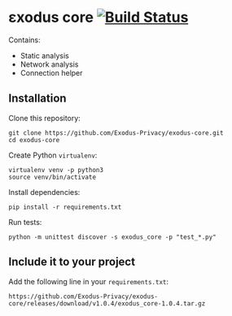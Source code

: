 # εxodus core [![Build Status](https://travis-ci.org/Exodus-Privacy/exodus-core.svg?branch=v1)](https://travis-ci.org/Exodus-Privacy/exodus-core)
Contains:
* Static analysis 
* Network analysis
* Connection helper 

## Installation 
Clone this repository:
```
git clone https://github.com/Exodus-Privacy/exodus-core.git
cd exodus-core
```
Create Python `virtualenv`:
```
virtualenv venv -p python3
source venv/bin/activate
```
Install dependencies:
```
pip install -r requirements.txt
```
Run tests:
```
python -m unittest discover -s exodus_core -p "test_*.py"
```

## Include it to your project
Add the following line in your `requirements.txt`:
```
https://github.com/Exodus-Privacy/exodus-core/releases/download/v1.0.4/exodus_core-1.0.4.tar.gz
```
